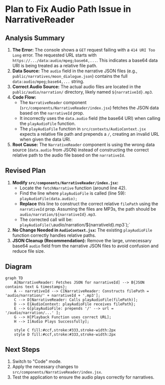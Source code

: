 # Plan to Fix Audio Path Issue in NarrativeReader

## Analysis Summary

1.  **The Error:** The console shows a `GET` request failing with a `414 URI Too Long` error. The requested URL starts with `https://.../data:audio/mpeg;base64,...`. This indicates a base64 data URI is being treated as a relative file path.
2.  **Data Source:** The `audio` field in the narrative JSON files (e.g., `public/narratives/moon_dialogue.json`) contains the full `data:audio/mpeg;base64,...` string.
3.  **Correct Audio Source:** The actual audio files are located in the `public/audio/narration/` directory, likely named `${narrativeId}.mp3`.
4.  **Code Flow:**
    *   The `NarrativeReader` component (`src/components/NarrativeReader/index.jsx`) fetches the JSON data based on the `narrativeId` prop.
    *   It incorrectly uses the `data.audio` field (the base64 URI) when calling the `playAudioFile` function.
    *   The `playAudioFile` function in `src/contexts/AudioContext.jsx` expects a relative file path and prepends a `/`, creating an invalid URL when given the data URI.
5.  **Root Cause:** The `NarrativeReader` component is using the wrong data source (`data.audio` from JSON) instead of constructing the correct relative path to the audio file based on the `narrativeId`.

## Revised Plan

1.  **Modify `src/components/NarrativeReader/index.jsx`:**
    *   Locate the `fetchNarrative` function (around line 42).
    *   Find the line where `playAudioFile` is called (line 59): `playAudioFile(data.audio);`
    *   **Replace** this line to construct the correct relative `filePath` using the `narrativeId` prop. Assuming the files are MP3s, the path should be `audio/narration/${narrativeId}.mp3`.
    *   The corrected call will be: `playAudioFile(\`audio/narration/${narrativeId}.mp3\`);`
2.  **No Change Needed in `AudioContext.jsx`:** The existing `playAudioFile` function correctly handles relative paths.
3.  **JSON Cleanup (Recommendation):** Remove the large, unnecessary base64 `audio` field from the narrative JSON files to avoid confusion and reduce file size.

## Diagram

```mermaid
graph TD
    A[NarrativeReader: Fetches JSON for narrativeId] --> B{JSON contains text & timestamps};
    A -- narrativeId --> C[NarrativeReader: Constructs filePath = 'audio/narration/' + narrativeId + '.mp3'];
    C --> D[NarrativeReader: Calls playAudioFile(filePath)];
    D --> E{AudioContext: playAudioFile receives filePath};
    E --> G[playAudioFile: prepends '/' --> url = '/audio/narration/...' ];
    G --> H[Playback Function uses correct URL];
    H --> I[Audio Plays Successfully];

    style C fill:#ccf,stroke:#333,stroke-width:2px
    style D fill:#ccf,stroke:#333,stroke-width:2px
```

## Next Steps

1.  Switch to "Code" mode.
2.  Apply the necessary changes to `src/components/NarrativeReader/index.jsx`.
3.  Test the application to ensure the audio plays correctly for narratives.